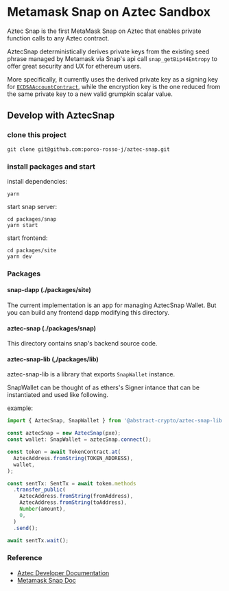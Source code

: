 # Metamask Snap on Aztec Sandbox

Aztec Snap is the first MetaMask Snap on Aztec that enables private function calls to any Aztec contract.

AztecSnap deterministically derives private keys from the existing seed phrase managed by Metamask via Snap's api call `snap_getBip44Entropy` to offer great security and UX for ethereum users.

More specifically, it currently uses the derived private key as a signing key for [`ECDSAAccountContract`](https://github.com/AztecProtocol/aztec-packages/blob/aztec-packages-v0.24.0/yarn-project/accounts/src/ecdsa/account_contract.ts), while the encryption key is the one reduced from the same private key to a new valid grumpkin scalar value.

## Develop with AztecSnap

### clone this project

```shell
git clone git@github.com:porco-rosso-j/aztec-snap.git
```

### install packages and start

install dependencies:

```shell
yarn
```

start snap server:

```shell
cd packages/snap
yarn start
```

start frontend:

```shell
cd packages/site
yarn dev
```

### Packages

#### snap-dapp (./packages/site)

The current implementation is an app for managing AztecSnap Wallet. But you can build any frontend dapp modifying this directory.

#### aztec-snap (./packages/snap)

This directory contains snap's backend source code.

#### aztec-snap-lib (,/packages/lib)

aztec-snap-lib is a library that exports `SnapWallet` instance.

SnapWallet can be thought of as ethers's Signer intance that can be instantiated and used like following.

example:

```javascript
import { AztecSnap, SnapWallet } from '@abstract-crypto/aztec-snap-lib';

const aztecSnap = new AztecSnap(pxe);
const wallet: SnapWallet = aztecSnap.connect();

const token = await TokenContract.at(
  AztecAddress.fromString(TOKEN_ADDRESS),
  wallet,
);

const sentTx: SentTx = await token.methods
  .transfer_public(
    AztecAddress.fromString(fromAddress),
    AztecAddress.fromString(toAddress),
    Number(amount),
    0,
  )
  .send();

await sentTx.wait();
```

### Reference

- [Aztec Developer Documentation](https://docs.aztec.network/)
- [Metamask Snap Doc](https://docs.metamask.io/snaps/)

```

```
